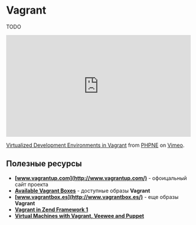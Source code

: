 Vagrant
=======
TODO


<iframe src="http://player.vimeo.com/video/42489579"
        width="500"
        height="275"
        frameborder="0"
        webkitAllowFullScreen
        mozallowfullscreen
        allowFullScreen></iframe>
<p>
  <a href="http://vimeo.com/42489579">Virtualized Development Environments in Vagrant</a> from <a href="http://vimeo.com/phpne">PHPNE</a> on <a href="http://vimeo.com">Vimeo</a>.
</p>


## Полезные ресурсы
* **[www.vagrantup.com](http://www.vagrantup.com/)** - офоицальный сайт проекта
* **[Available Vagrant Boxes](https://github.com/mitchellh/vagrant/wiki/Available-Vagrant-Boxes)** - доступные образы **Vagrant**
* **[www.vagrantbox.es](http://www.vagrantbox.es/)** - еще образы **Vagrant**
* **[Vagrant in Zend Framework 1](http://akrabat.com/zend-framework/vagrant-in-zf1-trunk/)**
* **[Virtual Machines with Vagrant, Veewee and Puppet](https://github.com/beberlei/whitewashing.de/blob/master/2012/05/31/virtual_machines_with_vagrant__veewee_and_puppet.rst)**
